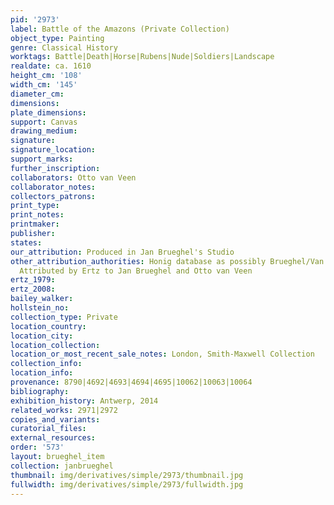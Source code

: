 ```yaml
---
pid: '2973'
label: Battle of the Amazons (Private Collection)
object_type: Painting
genre: Classical History
worktags: Battle|Death|Horse|Rubens|Nude|Soldiers|Landscape
realdate: ca. 1610
height_cm: '108'
width_cm: '145'
diameter_cm:
dimensions:
plate_dimensions:
support: Canvas
drawing_medium:
signature:
signature_location:
support_marks:
further_inscription:
collaborators: Otto van Veen
collaborator_notes:
collectors_patrons:
print_type:
print_notes:
printmaker:
publisher:
states:
our_attribution: Produced in Jan Brueghel's Studio
other_attribution_authorities: Honig database as possibly Brueghel/Van Veen studios,
  Attributed by Ertz to Jan Brueghel and Otto van Veen
ertz_1979:
ertz_2008:
bailey_walker:
hollstein_no:
collection_type: Private
location_country:
location_city:
location_collection:
location_or_most_recent_sale_notes: London, Smith-Maxwell Collection
collection_info:
location_info:
provenance: 8790|4692|4693|4694|4695|10062|10063|10064
bibliography:
exhibition_history: Antwerp, 2014
related_works: 2971|2972
copies_and_variants:
curatorial_files:
external_resources:
order: '573'
layout: brueghel_item
collection: janbrueghel
thumbnail: img/derivatives/simple/2973/thumbnail.jpg
fullwidth: img/derivatives/simple/2973/fullwidth.jpg
---
```

